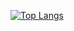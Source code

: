 [![Top Langs](https://github-readme-stats.vercel.app/api/top-langs/?username=helldoodle&layout=compact)](https://github.com/helldoodle)
